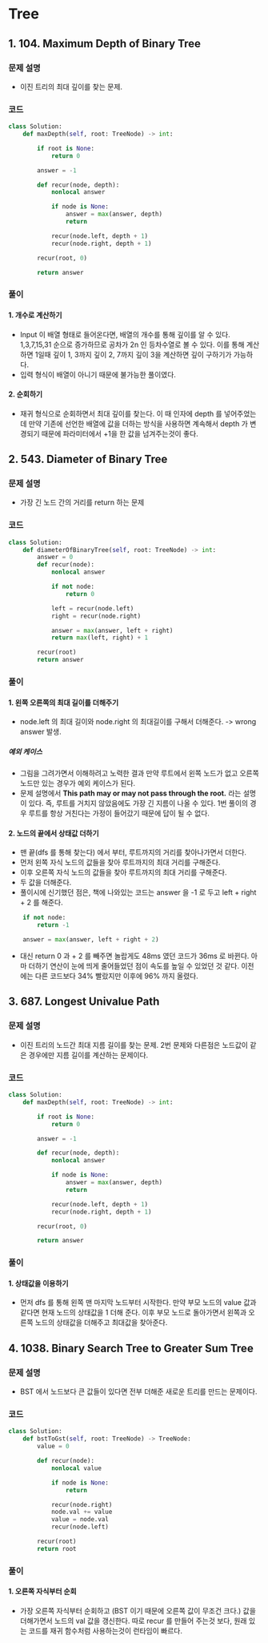 # Tree

## 1. 104. Maximum Depth of Binary Tree

### 문제 설명

- 이진 트리의 최대 깊이를 찾는 문제.

### 코드

```python
class Solution:
    def maxDepth(self, root: TreeNode) -> int:

        if root is None:
            return 0

        answer = -1

        def recur(node, depth):
            nonlocal answer

            if node is None:
                answer = max(answer, depth)
                return

            recur(node.left, depth + 1)
            recur(node.right, depth + 1)

        recur(root, 0)

        return answer

```

### 풀이

#### 1. 개수로 계산하기

- Input 이 배열 형태로 들어온다면, 배열의 개수를 통해 깊이를 알 수 있다. 1,3,7,15,31 순으로 증가하므로 공차가 2n 인 등차수열로 볼 수 있다. 이를 통해 계산하면 1일때 깊이 1, 3까지 깊이 2, 7까지 깊이 3을 계산하면 깊이 구하기가 가능하다.
- 입력 형식이 배열이 아니기 때문에 불가능한 풀이였다.

#### 2. 순회하기

- 재귀 형식으로 순회하면서 최대 깊이를 찾는다. 이 때 인자에 depth 를 넣어주었는데 만약 기존에 선언한 배열에 값을 더하는 방식을 사용하면 계속해서 depth 가 변경되기 때문에 파라미터에서 +1을 한 값을 넘겨주는것이 좋다.

## 2. 543. Diameter of Binary Tree

### 문제 설명

- 가장 긴 노드 간의 거리를 return 하는 문제

### 코드

```python
class Solution:
    def diameterOfBinaryTree(self, root: TreeNode) -> int:
        answer = 0
        def recur(node):
            nonlocal answer

            if not node:
                return 0

            left = recur(node.left)
            right = recur(node.right)

            answer = max(answer, left + right)
            return max(left, right) + 1

        recur(root)
        return answer

```

### 풀이

#### 1. 왼쪽 오른쪽의 최대 길이를 더해주기

- node.left 의 최대 길이와 node.right 의 최대길이를 구해서 더해준다. -> wrong answer 발생.

##### 예외 케이스
- 그림을 그려가면서 이해하려고 노력한 결과 만약 루트에서 왼쪽 노드가 없고 오른쪽 노드만 있는 경우가 예외 케이스가 된다.
- 문제 설명에서 **This path may or may not pass through the root.** 라는 설명이 있다. 즉, 루트를 거치지 않았음에도 가장 긴 지름이 나올 수 있다. 1번 풀이의 경우 루트를 항상 거친다는 가정이 들어갔기 때문에 답이 될 수 없다.

#### 2. 노드의 끝에서 상태값 더하기

- 맨 끝(dfs 를 통해 찾는다) 에서 부터, 루트까지의 거리를 찾아나가면서 더한다.
- 먼저 왼쪽 자식 노드의 값들을 찾아 루트까지의 최대 거리를 구해준다.
- 이후 오른쪽 자식 노드의 값들을 찾아 루트까지의 최대 거리를 구해준다.
- 두 값을 더해준다.
- 풀이시에 신기했던 점은, 책에 나와있는 코드는 answer 을 -1 로 두고 left + right + 2 를 해준다.

```python
    if not node:
        return -1

    answer = max(answer, left + right + 2)
```

- 대신 return 0 과 + 2 를 빼주면 놀랍게도 48ms 였던 코드가 36ms 로 바뀐다. 아마 더하기 연산이 눈에 띄게 줄어들었던 점이 속도를 높일 수 있었던 것 같다. 이전에는 다른 코드보다 34% 빨랐지만 이후에 96% 까지 올렸다.

## 3. 687. Longest Univalue Path

### 문제 설명

- 이진 트리의 노드간 최대 지름 길이를 찾는 문제. 2번 문제와 다른점은 노드값이 같은 경우에만 지름 길이를 계산하는 문제이다.

### 코드

```python
class Solution:
    def maxDepth(self, root: TreeNode) -> int:

        if root is None:
            return 0

        answer = -1

        def recur(node, depth):
            nonlocal answer

            if node is None:
                answer = max(answer, depth)
                return

            recur(node.left, depth + 1)
            recur(node.right, depth + 1)

        recur(root, 0)

        return answer

```

### 풀이

#### 1. 상태값을 이용하기
- 먼저 dfs 를 통해 왼쪽 맨 마지막 노드부터 시작한다. 만약 부모 노드의 value 값과 같다면 현재 노드의 상태값을 1 더해 준다. 이후 부모 노드로 돌아가면서 왼쪽과 오른쪽 노드의 상태값을 더해주고 최대값을 찾아준다.

## 4. 1038. Binary Search Tree to Greater Sum Tree


### 문제 설명

- BST 에서 노드보다 큰 값들이 있다면 전부 더해준 새로운 트리를 만드는 문제이다.

### 코드

```python
class Solution:
    def bstToGst(self, root: TreeNode) -> TreeNode:
        value = 0

        def recur(node):
            nonlocal value

            if node is None:
                return

            recur(node.right)
            node.val += value
            value = node.val
            recur(node.left)

        recur(root)
        return root

```

### 풀이

#### 1. 오른쪽 자식부터 순회
- 가장 오른쪽 자식부터 순회하고 (BST 이기 때문에 오른쪽 값이 무조건 크다.) 값을 더해가면서 노드의 val 값을 갱신한다. 따로 recur 를 만들어 주는것 보다, 원래 있는 코드를 재귀 함수처럼 사용하는것이 런타임이 빠르다.
